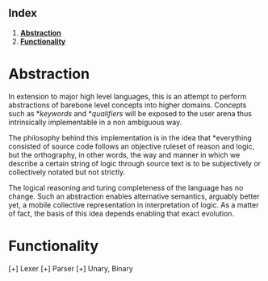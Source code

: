## Index
1. **[Abstraction](#meatloaf)**
2. **[Functionality](#functionality)**

# Abstraction
In extension to major high level languages, this is an attempt to perform abstractions of barebone level concepts
into higher domains. Concepts such as **keywords* and **qualifiers* will be exposed to the user arena thus intrinsically 
implementable in a non ambiguous way.

The philosophy behind this implementation is in the idea that *everything consisted of source code follows an objective
ruleset of reason and logic, but the orthography, in other words, the way and manner in which 
we describe a certain string of logic through source text is to be subjectively or collectively notated but not strictly.

The logical reasoning and turing completeness of the language has no change. Such an abstraction
enables alternative semantics, arguably better yet, a mobile collective representation in interpretation of logic. As a matter 
of fact, the basis of this idea depends enabling that exact evolution.

# Functionality

[+] Lexer
[+] Parser
	[+] Unary, Binary